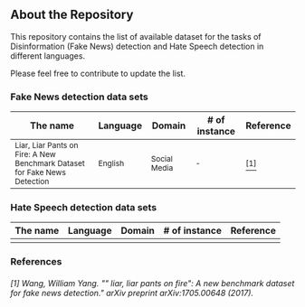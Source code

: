 About the Repository
-
This repository contains the list of available dataset for the tasks of Disinformation (Fake News) detection and Hate Speech detection in different languages.

Please feel free to contribute to update the list.

### Fake News detection data sets

|The name|Language|Domain|# of instance|Reference|
|------|---|---|---|---|
|<sup>Liar, Liar Pants on Fire: A New Benchmark Dataset for Fake News Detection</sub>|<sup>English</sub>|<sup>Social Media</sub>|<sup>-</sub>|[<sup>[1]</sub>](#1-wang-william-yang--liar-liar-pants-on-fire-a-new-benchmark-dataset-for-fake-news-detection-arxiv-preprint-arxiv170500648-2017)|


### Hate Speech detection data sets

|The name|Language|Domain|# of instance|Reference|
|------|---|---|---|---|
| | | | | |

### References
###### [1] Wang, William Yang. "" liar, liar pants on fire": A new benchmark dataset for fake news detection." arXiv preprint arXiv:1705.00648 (2017).
